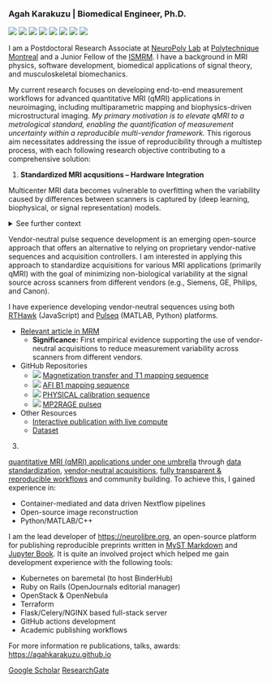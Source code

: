 ### Agah Karakuzu | Biomedical Engineer, Ph.D. 

![](https://img.shields.io/badge/MRI%20Physics-8A2BE2) ![](https://img.shields.io/badge/Medical%20Imaging-33efff) ![](https://img.shields.io/badge/qMRI%20Metrology-e20c4e) ![](https://img.shields.io/badge/Open–source%20Software-ff5d33) ![](https://img.shields.io/badge/Data%20Standards-3389ff) ![](https://img.shields.io/badge/Reproducible%20Science-10c34e) ![](https://img.shields.io/badge/Workflows-c31084) ![](https://img.shields.io/badge/Biomechanics-cfe20c)

I am a Postdoctoral Research Associate at [NeuroPoly Lab](https://neuro.polymtl.ca) at [Polytechnique Montreal](https://www.polymtl.ca/) and a Junior Fellow of the [ISMRM](https://ismrm.org). I have a background in MRI physics, software development, biomedical applications of signal theory, and musculoskeletal biomechanics. 

My current research focuses on developing end-to-end measurement workflows for advanced quantitative MRI (qMRI) applications in neuroimaging, including multiparametric mapping and biophysics-driven microstructural imaging. _My primary motivation is to elevate qMRI to a metrological standard, enabling the quantification of measurement uncertainty within a reproducible multi-vendor framework._ This rigorous aim necessitates addressing the issue of reproducibility through a multistep process, with each following research objective contributing to a comprehensive solution:

1. **Standardized MRI acqusitions – Hardware Integration** 

Multicenter MRI data becomes vulnerable to overfitting when the variability caused by differences between scanners is captured by (deep learning, biophysical, or signal representation) models.

<details>
  <summary>See further context</summary>
  <i>Clinical MRI scanners commonly used in research are not designed as precise measurement devices. However, it is possible to relate raw MRI signals to specific physical properties by estimating numerical parameters from a set of MR images. Since such "quantitative" approach is not the intended use of commercially available scanners, relying on vendor-provided acquisition software (i.e., pulse sequences) can significantly compromise the reliability of these measurements, undermining the clinical value of imaging biomarkers.</i>
</details>

Vendor-neutral pulse sequence development is an emerging open-source approach that offers an alternative to relying on proprietary vendor-native sequences and acquisition controllers. I am interested in applying this approach to standardize acquisitions for various MRI applications (primarily qMRI) with the goal of minimizing non-biological variability at the signal source across scanners from different vendors (e.g., Siemens, GE, Philips, and Canon).

I have experience developing vendor-neutral sequences using both [RTHawk](https://vista.ai/products/research-rthawk/) (JavaScript) and [Pulseq](https://pulseq.github.io) (MATLAB, Python) platforms.

 

* [Relevant article in MRM](https://doi.org/10.1002/mrm.29292) 
    * **Significance:** First empirical evidence supporting the use of vendor-neutral acquisitions to reduce measurement variability across scanners from different vendors.
* GitHub Repositories
    * ![](https://img.shields.io/badge/-e20c4e?&logo=javascript&logoColor=white) [Magnetization transfer and T1 mapping sequence](https://github.com/qmrlab/mt_sat)
    * ![](https://img.shields.io/badge/-e20c4e?&logo=javascript&logoColor=white) [AFI B1 mapping sequence](https://github.com/qmrlab/b1_afi) 
    * ![](https://img.shields.io/badge/-e20c4e?&logo=javascript&logoColor=white) [PHYSICAL calibration sequence](https://github.com/qmrlab/physical)
    * ![](https://img.shields.io/badge/-e20c4e?&logo=octave&logoColor=white) [MP2RAGE pulseq](https://github.com/agahkarakuzu/pulseq-mp2rage)
* Other Resources
    * [Interactive publication with live compute](https://qmrlab.org/VENUS/)
    * [Dataset](https://osf.io/5n3cu/) 
  








3. 

[quantitative MRI (qMRI) applications under one umbrella](https://qmrlab.org) through [data standardization](https://bids-specification.readthedocs.io/), [vendor-neutral acquisitions](https://github.com/qmrlab/pulse_sequences), [fully transparent & reproducible workflows](https://github.com/qmrlab/qmrflow) and community building. To achieve this, I gained experience in: 

* Container-mediated and data driven Nextflow pipelines
* Open-source image reconstruction
* Python/MATLAB/C++
  
I am the lead developer of https://neurolibre.org, an open-source platform for publishing reproducible preprints written in [MyST Markdown](https://mystmd.org/) and [Jupyter Book](https://jupyterbook.org/en/stable/intro.html). It is quite an involved project which helped me gain development experience with the following tools: 
* Kubernetes on baremetal (to host BinderHub)
* Ruby on Rails (OpenJournals editorial manager) 
* OpenStack & OpenNebula
* Terraform
* Flask/Celery/NGINX based full-stack server
* GitHub actions development
* Academic publishing workflows  


For more information re publications, talks, awards: https://agahkarakuzu.github.io 


[Google Scholar](https://scholar.google.ca/citations?user=tVvzWVMAAAAJ&hl=en&oi=ao) 
[ResearchGate](https://www.researchgate.net/profile/Agah-Karakuzu)
